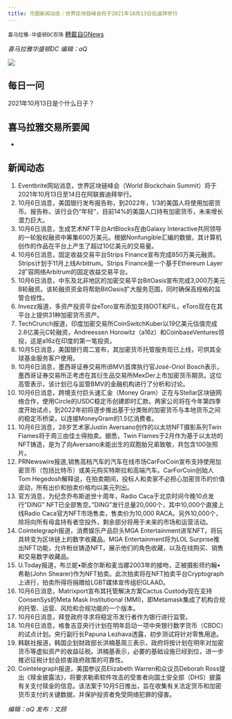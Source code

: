 ```yaml
---
title: 币圈新闻动态：世界区块链峰会将于2021年10月13日在迪拜举行
---
```

`喜马拉雅-华盛顿DC农场` [轉載自GNews](https://gnews.org/zh-hans/1578733/)

*喜马拉雅华盛顿DC 编辑：aQ*

![](http://himalayawashingtondc.org/wp-content/uploads/2021/07/ScreenShot-2021-07-31-at-16.20.22@2x.png)



## 每日一问





2021年10月13日是个什么日子？





## 喜马拉雅交易所要闻





- 






## 新闻动态





1. Eventbrite网站消息，世界区块链峰会（World Blockchain Summit）将于2021年10月13日至14日在阿联酋迪拜举行。
2. 10月6日消息，美国银行发布报告称，到2022年，1/3的美国人将使用加密货币。报告称，该行业仍“年轻”，目前14%的美国人口持有加密货币，未来增长潜力巨大。
3. 10月6日消息，生成艺术NFT平台ArtBlocks在由Galaxy Interactive共同领导的一轮股权融资中筹集600万美元。根据Nonfungible汇编的数据，其计算机创作的作品在平台上产生了超过10亿美元的交易量。
4. 10月6日消息，固定收益交易平台Strips Finance宣布完成850万美元融资。Strips计划于11月上线Arbitrum。Strips Finance是一个基于Ethereum Layer 2扩容网络Arbitrum的固定收益交易平台。
5. 10月6日消息，中东及北非地区的加密交易平台BitOasis宣布完成3,000万美元B轮融资。该轮融资资金将帮助BitOasis扩大服务范围，同时确保高规格的监管合规性。
6. Invezz报道，多资产投资平台eToro宣布添加支持DOT和FIL，eToro现在在其平台上提供31种加密货币资产。
7. TechCrunch报道，印度加密交易所CoinSwitchKuber以19亿美元估值完成2.6亿美元C轮融资，Andreessen Horowitz（a16z）和CoinbaseVentures领投，这是a16z在印度的第一笔投资。
8. 10月5日消息，美国银行周二宣布，其加密货币托管服务现已上线，可供其全球基金服务客户使用。
9. 10月6日消息，墨西哥证券交易所(BMV)首席执行官José-Oriol Bosch表示，墨西哥证券交易所正考虑在其衍生品交易所MexDer上市加密货币期货。这位高管表示，该计划已与监管BMV的金融机构进行了分析和讨论。
10. 10月6日消息，跨境支付巨头速汇金（Money Gram）正在与Stellar区块链网络合作，使用Circle的USDC稳定币创建即时汇款。两家公司将在今年第四季度开始试点，到2022年初将逐步推出基于分类账的加密货币与本地货币之间的稳定币桥梁，以连接MoneyGram的1.5亿消费者。
11. 10月6日消息，28岁艺术家Justin Aversano创作的以太坊NFT摄影系列Twin Flames将于周三由佳士得拍卖。据悉，Twin Flames于2月作为基于以太坊的NFT铸造，是为了向Aversano未能出生的双胞胎兄弟致敬，共包含100张照片。
12. PRNewswire报道,销售高档汽车的汽车在线市场CarForCoin宣布支持使用加密货币（包括比特币）或美元购买特斯拉和高端汽车。CarForCoin创始人Tom Hegedosh解释说，在拍卖期间，投标人和卖家不必担心加密货币的价值波动，所有出价和拍卖价格均以美元列出。
13. 官方消息，为纪念乔布斯逝世十周年，Radio Caca于北京时间今晚10点发行”DING” NFT已全部售空。”DING”发行总量20,000个，其中10,000个直接上线Radio Caca官方NFT市场售卖，售卖价为10,000 RACA。另外10,000个，除将向所有母盒持有者空投外，剩余部分将用于未来的市场和运营活动。
14. Cointelegraph报道，消费娱乐产品巨头MGA Entertainment进军NFT，将玩具转变为区块链上的数字收藏品。MGA Entertainment将为LOL Surprise推出NFT功能，允许粉丝铸造NFT，展示他们的角色收藏，以及在线购买、销售和交易数字收藏品。
15. U.Today报道，布兰妮•斯皮尔斯和麦当娜2003年的接吻，正被摄影师约翰•希勒(John Shearer)作为NFT拍卖。此次拍卖将在NFT拍卖平台Cryptograph上进行，拍卖所得将捐赠给LGBT媒体宣传组织GLAAD。
16. 10月6日消息，Matrixport宣布其托管解决方案Cactus Custody现在支持ConsenSys的Meta Mask Institutional (MMI)，即Metamask集成了机构合规的托管、运营、风险和合规功能的一个版本。
17. 10月6日消息，拜登政府寻求将稳定币发行者作为银行进行监管。
18. 10月6日消息，格鲁吉亚央行计划在明年启动一项中央银行数字货币（CBDC）的试点计划。央行副行长Papuna Lezhava透露，初步测试将针对零售用途。
19. 韩联社报道，韩国企划财政部长洪楠基周三表示，政府将按计划在明年对加密货币等虚拟资产的收益征税。洪楠基表示，必要的基础设施已经到位，进一步推迟征税计划会损害政府政策的可靠性。
20. Cointelegraph报道，美国参议员Elizabeth Warren和众议员Deborah Ross提出《赎金披露法》，将要求勒索软件攻击的受害者向国土安全部（DHS）披露有关支付赎金的信息。该法案于10月5日推出，旨在收集有关法定货币和加密货币支付的关键数据，并保护投资者免受网络犯罪的侵害。





*编辑：aQ
发布：文顾*

